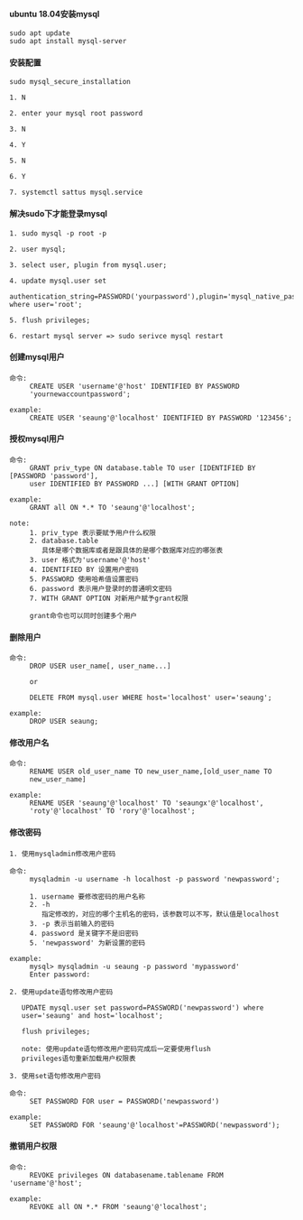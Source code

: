 #### ubuntu 18.04安装mysql
>
    sudo apt update
    sudo apt install mysql-server

#### 安装配置
>
    sudo mysql_secure_installation

    1. N

    2. enter your mysql root password

    3. N

    4. Y

    5. N

    6. Y

    7. systemctl sattus mysql.service

#### 解决sudo下才能登录mysql
>
    1. sudo mysql -p root -p

    2. user mysql;

    3. select user, plugin from mysql.user;

    4. update mysql.user set
       authentication_string=PASSWORD('yourpassword'),plugin='mysql_native_password' where user='root';

    5. flush privileges;

    6. restart mysql server => sudo serivce mysql restart

#### 创建mysql用户
>
    命令:
         CREATE USER 'username'@'host' IDENTIFIED BY PASSWORD
         'yournewaccountpassword';

    example:
         CREATE USER 'seaung'@'localhost' IDENTIFIED BY PASSWORD '123456';

#### 授权mysql用户
>
    命令:
         GRANT priv_type ON database.table TO user [IDENTIFIED BY [PASSWORD 'password'],
         user IDENTIFIED BY PASSWORD ...] [WITH GRANT OPTION]

    example:
         GRANT all ON *.* TO 'seaung'@'localhost';

    note:
         1. priv_type 表示要赋予用户什么权限
         2. database.table
            具体是哪个数据库或者是跟具体的是哪个数据库对应的哪张表
         3. user 格式为'username'@'host'
         4. IDENTIFIED BY 设置用户密码
         5. PASSWORD 使用哈希值设置密码
         6. password 表示用户登录时的普通明文密码
         7. WITH GRANT OPTION 对新用户赋予grant权限

         grant命令也可以同时创建多个用户

#### 删除用户
>
    命令:
         DROP USER user_name[, user_name...]

         or

         DELETE FROM mysql.user WHERE host='localhost' user='seaung';

    example:
         DROP USER seaung;

#### 修改用户名
>
    命令:
         RENAME USER old_user_name TO new_user_name,[old_user_name TO
         new_user_name]

    example:
         RENAME USER 'seaung'@'localhost' TO 'seaungx'@'localhost',
         'roty'@'localhost' TO 'rory'@'localhost';

#### 修改密码
>
    1. 使用mysqladmin修改用户密码

    命令:
         mysqladmin -u username -h localhost -p password 'newpassword';

         1. username 要修改密码的用户名称
         2. -h
            指定修改的，对应的哪个主机名的密码，该参数可以不写，默认值是localhost
         3. -p 表示当前输入的密码
         4. password 是关键字不是旧密码
         5. 'newpassword' 为新设置的密码

    example:
         mysql> mysqladmin -u seaung -p password 'mypassword'
         Enter password:

    2. 使用update语句修改用户密码
       
       UPDATE mysql.user set password=PASSWORD('newpassword') where
       user='seaung' and host='localhost';

       flush privileges;

       note: 使用update语句修改用户密码完成后一定要使用flush
       privileges语句重新加载用户权限表

    3. 使用set语句修改用户密码

    命令:
         SET PASSWORD FOR user = PASSWORD('newpassword')
       
    example:
         SET PASSWORD FOR 'seaung'@'localhost'=PASSWORD('newpassword');

#### 撤销用户权限
>
    命令:
         REVOKE privileges ON databasename.tablename FROM 'username'@'host';

    example:
         REVOKE all ON *.* FROM 'seaung'@'localhost';

